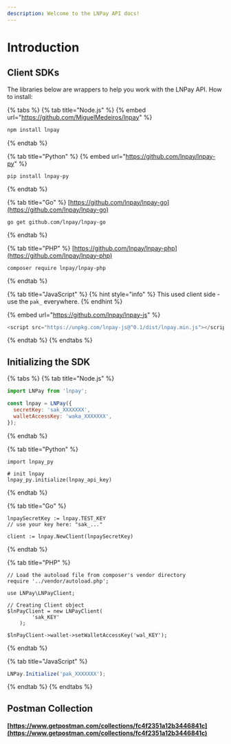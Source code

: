```yaml
---
description: Welcome to the LNPay API docs!
---
```


# Introduction

## Client SDKs

The libraries below are wrappers to help you work with the LNPay API. How to install:

{% tabs %}
{% tab title="Node.js" %}
{% embed url="https://github.com/MiguelMedeiros/lnpay" %}

```bash
npm install lnpay
```
{% endtab %}

{% tab title="Python" %}
{% embed url="https://github.com/lnpay/lnpay-py" %}

```
pip install lnpay-py
```
{% endtab %}

{% tab title="Go" %}
[https://github.com/lnpay/lnpay-go](https://github.com/lnpay/lnpay-go)

```text
go get github.com/lnpay/lnpay-go
```
{% endtab %}

{% tab title="PHP" %}
[https://github.com/lnpay/lnpay-php](https://github.com/lnpay/lnpay-php)

```text
composer require lnpay/lnpay-php
```
{% endtab %}

{% tab title="JavaScript" %}
{% hint style="info" %}
This used client side - use the `pak_` everywhere.
{% endhint %}

{% embed url="https://github.com/lnpay/lnpay-js" %}

```javascript
<script src="https://unpkg.com/lnpay-js@^0.1/dist/lnpay.min.js"></script>
```
{% endtab %}
{% endtabs %}

## Initializing the SDK

{% tabs %}
{% tab title="Node.js" %}
```javascript
import LNPay from 'lnpay';

const lnpay = LNPay({
  secretKey: 'sak_XXXXXXX',
  walletAccessKey: 'waka_XXXXXXX',
});
```
{% endtab %}

{% tab title="Python" %}
```
import lnpay_py

# init lnpay
lnpay_py.initialize(lnpay_api_key)
```
{% endtab %}

{% tab title="Go" %}
```
lnpaySecretKey := lnpay.TEST_KEY
// use your key here: "sak_..."

client := lnpay.NewClient(lnpaySecretKey)
```
{% endtab %}

{% tab title="PHP" %}
```
// Load the autoload file from composer's vendor directory
require '../vendor/autoload.php';

use LNPay\LNPayClient;

// Creating Client object
$lnPayClient = new LNPayClient(
        'sak_KEY'
    );
    
$lnPayClient->wallet->setWalletAccessKey('wal_KEY');
```
{% endtab %}

{% tab title="JavaScript" %}
```javascript
LNPay.Initialize('pak_XXXXXXX');
```
{% endtab %}
{% endtabs %}

## Postman Collection

#### [https://www.getpostman.com/collections/fc4f2351a12b3446841c](https://www.getpostman.com/collections/fc4f2351a12b3446841c)

